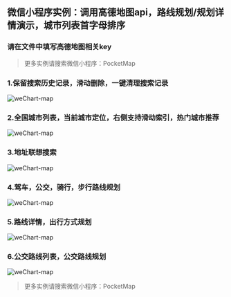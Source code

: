 ## 微信小程序实例：调用高德地图api，路线规划/规划详情演示，城市列表首字母排序

### 请在文件中填写高德地图相关key

>  更多实例请搜索微信小程序：PocketMap
### 1.保留搜索历史记录，滑动删除，一键清理搜索记录
![weChart-map](https://raw.githubusercontent.com/humanlegacy/weChat-map/master/images/QQ20190501-165133@2x.png)
### 2.全国城市列表，当前城市定位，右侧支持滑动索引，热门城市推荐
![weChart-map](https://raw.githubusercontent.com/humanlegacy/weChat-map/master/images/QQ20190501-165206@2x.png)
### 3.地址联想搜索
![weChart-map](https://raw.githubusercontent.com/humanlegacy/weChat-map/master/images/QQ20190501-165233@2x.png)
### 4.驾车，公交，骑行，步行路线规划
![weChart-map](https://raw.githubusercontent.com/humanlegacy/weChat-map/master/images/QQ20190501-170225@2x.png)
### 5.路线详情，出行方式规划
![weChart-map](https://raw.githubusercontent.com/humanlegacy/weChat-map/master/images/QQ20190501-165849@2x.png)
### 6.公交路线列表，公交路线规划
![weChart-map](https://raw.githubusercontent.com/humanlegacy/weChat-map/master/images/QQ20190501-165833@2x.png)
>  更多实例请搜索微信小程序：PocketMap


